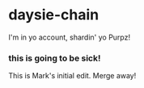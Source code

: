 # daysie-chain



I'm in yo account, shardin' yo Purpz!

### this is going to be sick!

This is Mark's initial edit. Merge away!


